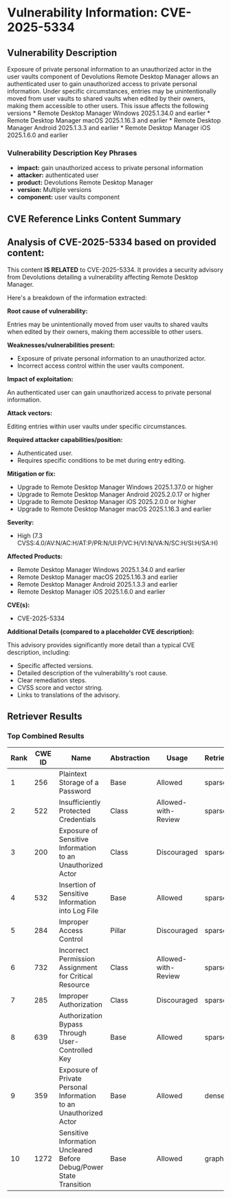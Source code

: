 # Vulnerability Information: CVE-2025-5334

## Vulnerability Description
Exposure of private personal information to an unauthorized actor in the user vaults component of Devolutions Remote Desktop Manager allows an authenticated user to gain unauthorized access to private personal information. Under specific circumstances, entries may be unintentionally moved from user vaults to shared vaults when edited by their owners, making them accessible to other users. This issue affects the following versions * Remote Desktop Manager Windows 2025.1.34.0 and earlier * Remote Desktop Manager macOS 2025.1.16.3 and earlier * Remote Desktop Manager Android 2025.1.3.3 and earlier * Remote Desktop Manager iOS 2025.1.6.0 and earlier

### Vulnerability Description Key Phrases
- **impact:** gain unauthorized access to private personal information
- **attacker:** authenticated user
- **product:** Devolutions Remote Desktop Manager
- **version:** Multiple versions
- **component:** user vaults component

## CVE Reference Links Content Summary
## Analysis of CVE-2025-5334 based on provided content:

This content **IS RELATED** to CVE-2025-5334. It provides a security advisory from Devolutions detailing a vulnerability affecting Remote Desktop Manager.

Here's a breakdown of the information extracted:

**Root cause of vulnerability:**

Entries may be unintentionally moved from user vaults to shared vaults when edited by their owners, making them accessible to other users.

**Weaknesses/vulnerabilities present:**

*   Exposure of private personal information to an unauthorized actor.
*   Incorrect access control within the user vaults component.

**Impact of exploitation:**

An authenticated user can gain unauthorized access to private personal information.

**Attack vectors:**

Editing entries within user vaults under specific circumstances.

**Required attacker capabilities/position:**

*   Authenticated user.
*   Requires specific conditions to be met during entry editing.

**Mitigation or fix:**

*   Upgrade to Remote Desktop Manager Windows 2025.1.37.0 or higher
*   Upgrade to Remote Desktop Manager Android 2025.2.0.17 or higher
*   Upgrade to Remote Desktop Manager iOS 2025.2.0.0 or higher
*   Upgrade to Remote Desktop Manager macOS 2025.1.16.3 and earlier

**Severity:**

*   High (7.3 CVSS:4.0/AV:N/AC:H/AT:P/PR:N/UI:P/VC:H/VI:N/VA:N/SC:H/SI:H/SA:H)

**Affected Products:**

*   Remote Desktop Manager Windows 2025.1.34.0 and earlier
*   Remote Desktop Manager macOS 2025.1.16.3 and earlier
*   Remote Desktop Manager Android 2025.1.3.3 and earlier
*   Remote Desktop Manager iOS 2025.1.6.0 and earlier

**CVE(s):**

*   CVE-2025-5334

**Additional Details (compared to a placeholder CVE description):**

This advisory provides significantly more detail than a typical CVE description, including:

*   Specific affected versions.
*   Detailed description of the vulnerability's root cause.
*   Clear remediation steps.
*   CVSS score and vector string.
*   Links to translations of the advisory.

## Retriever Results

### Top Combined Results

| Rank | CWE ID | Name | Abstraction | Usage  | Retrievers | Individual Scores |
|------|--------|------|-------------|-------|------------|-------------------|
| 1 | 256 | Plaintext Storage of a Password | Base | Allowed | sparse | 0.180 |
| 2 | 522 | Insufficiently Protected Credentials | Class | Allowed-with-Review | sparse | 0.172 |
| 3 | 200 | Exposure of Sensitive Information to an Unauthorized Actor | Class | Discouraged | sparse | 0.171 |
| 4 | 532 | Insertion of Sensitive Information into Log File | Base | Allowed | sparse | 0.163 |
| 5 | 284 | Improper Access Control | Pillar | Discouraged | sparse | 0.161 |
| 6 | 732 | Incorrect Permission Assignment for Critical Resource | Class | Allowed-with-Review | sparse | 0.160 |
| 7 | 285 | Improper Authorization | Class | Discouraged | sparse | 0.158 |
| 8 | 639 | Authorization Bypass Through User-Controlled Key | Base | Allowed | sparse | 0.158 |
| 9 | 359 | Exposure of Private Personal Information to an Unauthorized Actor | Base | Allowed | dense | 0.523 |
| 10 | 1272 | Sensitive Information Uncleared Before Debug/Power State Transition | Base | Allowed | graph | 0.002 |


